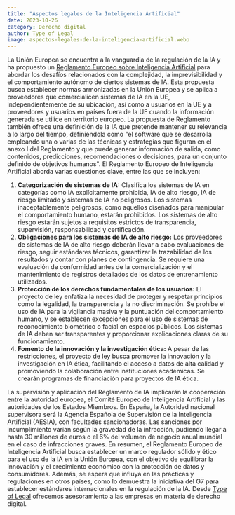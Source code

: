 ```yaml
---
title: "Aspectos legales de la Inteligencia Artificial"
date: 2023-10-26
category: Derecho digital
author: Type of Legal
image: aspectos-legales-de-la-inteligencia-artificial.webp
---
```


La Unión Europea se encuentra a la vanguardia de la regulación de la IA y ha propuesto un [Reglamento Europeo sobre Inteligencia Artificial](https://eur-lex.europa.eu/legal-content/ES/ALL/?uri=CELEX%3A52021PC0206) para abordar los desafíos relacionados con la complejidad, la imprevisibilidad y el comportamiento autónomo de ciertos sistemas de IA. Esta propuesta busca establecer normas armonizadas en la Unión Europea y se aplica a proveedores que comercialicen sistemas de IA en la UE, independientemente de su ubicación, así como a usuarios en la UE y a proveedores y usuarios en países fuera de la UE cuando la información generada se utilice en territorio europeo. La propuesta de Reglamento también ofrece una definición de la IA que pretende mantener su relevancia a lo largo del tiempo, definiéndola como "el software que se desarrolla empleando una o varias de las técnicas y estrategias que figuran en el anexo I del Reglamento y que puede generar información de salida, como contenidos, predicciones, recomendaciones o decisiones, para un conjunto definido de objetivos humanos". El Reglamento Europeo de Inteligencia Artificial aborda varias cuestiones clave, entre las que se incluyen:

1.  **Categorización de sistemas de IA:** Clasifica los sistemas de IA en categorías como IA explícitamente prohibida, IA de alto riesgo, IA de riesgo limitado y sistemas de IA no peligrosos. Los sistemas inaceptablemente peligrosos, como aquellos diseñados para manipular el comportamiento humano, estarán prohibidos. Los sistemas de alto riesgo estarán sujetos a requisitos estrictos de transparencia, supervisión, responsabilidad y certificación.
2.  **Obligaciones para los sistemas de IA de alto riesgo:** Los proveedores de sistemas de IA de alto riesgo deberán llevar a cabo evaluaciones de riesgo, seguir estándares técnicos, garantizar la trazabilidad de los resultados y contar con planes de contingencia. Se requiere una evaluación de conformidad antes de la comercialización y el mantenimiento de registros detallados de los datos de entrenamiento utilizados.
3.  **Protección de los derechos fundamentales de los usuarios:** El proyecto de ley enfatiza la necesidad de proteger y respetar principios como la legalidad, la transparencia y la no discriminación. Se prohíbe el uso de IA para la vigilancia masiva y la puntuación del comportamiento humano, y se establecen excepciones para el uso de sistemas de reconocimiento biométrico o facial en espacios públicos. Los sistemas de IA deben ser transparentes y proporcionar explicaciones claras de su funcionamiento.
4.  **Fomento de la innovación y la investigación ética:** A pesar de las restricciones, el proyecto de ley busca promover la innovación y la investigación en IA ética, facilitando el acceso a datos de alta calidad y promoviendo la colaboración entre instituciones académicas. Se crearán programas de financiación para proyectos de IA ética.

La supervisión y aplicación del Reglamento de IA implicarán la cooperación entre la autoridad europea, el Comité Europeo de Inteligencia Artificial y las autoridades de los Estados Miembros. En España, la Autoridad nacional supervisora será la Agencia Española de Supervisión de la Inteligencia Artificial (AESIA), con facultades sancionadoras. Las sanciones por incumplimiento varían según la gravedad de la infracción, pudiendo llegar a hasta 30 millones de euros o el 6% del volumen de negocio anual mundial en el caso de infracciones graves. En resumen, el Reglamento Europeo de Inteligencia Artificial busca establecer un marco regulador sólido y ético para el uso de la IA en la Unión Europea, con el objetivo de equilibrar la innovación y el crecimiento económico con la protección de datos y consumidores. Además, se espera que influya en las prácticas y regulaciones en otros países, como lo demuestra la iniciativa del G7 para establecer estándares internacionales en la regulación de la IA. Desde [Type of Legal](https://typeoflegal.com/home/servicios/) ofrecemos asesoramiento a las empresas en materia de derecho digital.
